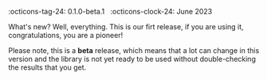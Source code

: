 :octicons-tag-24: 0.1.0-beta.1 &nbsp; :octicons-clock-24: June 2023

What's new? Well, everything. This is our firt release, if you are using it, congratulations, you are a pioneer!

Please note, this is a **beta** release, which means that a lot can change in this version and the library is not yet ready to be used without double-checking the results that you get.
